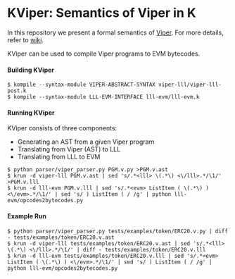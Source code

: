 # KViper: Semantics of Viper in K

In this repository we present a formal semantics of [Viper](https://github.com/ethereum/viper).
For more details, refer to [wiki](https://github.com/kframework/viper-semantics/wiki).

KViper can be used to compile Viper programs to EVM bytecodes.

#### Building KViper

```
$ kompile --syntax-module VIPER-ABSTRACT-SYNTAX viper-lll/viper-lll-post.k
$ kompile --syntax-module LLL-EVM-INTERFACE lll-evm/lll-evm.k
```

#### Running KViper

KViper consists of three components:

 * Generating an AST from a given Viper program
 * Translating from Viper (AST) to LLL
 * Translating from LLL to EVM

```
$ python parser/viper_parser.py PGM.v.py >PGM.v.ast
$ krun -d viper-lll PGM.v.ast | sed 's/.*<lll> \(.*\) <\/lll>.*/\1/' >PGM.v.lll
$ krun -d lll-evm PGM.v.lll | sed 's/.*<evm> ListItem ( \(.*\) ) <\/evm>.*/\1/' | sed 's/ ) ListItem ( / /g' | python lll-evm/opcodes2bytecodes.py
```

#### Example Run

```
$ python parser/viper_parser.py tests/examples/token/ERC20.v.py | diff - tests/examples/token/ERC20.v.ast
$ krun -d viper-lll tests/examples/token/ERC20.v.ast | sed 's/.*<lll> \(.*\) <\/lll>.*/\1/' | diff - tests/examples/token/ERC20.v.lll
$ krun -d lll-evm tests/examples/token/ERC20.v.lll | sed 's/.*<evm> ListItem ( \(.*\) ) <\/evm>.*/\1/' | sed 's/ ) ListItem ( / /g' | python lll-evm/opcodes2bytecodes.py
```
